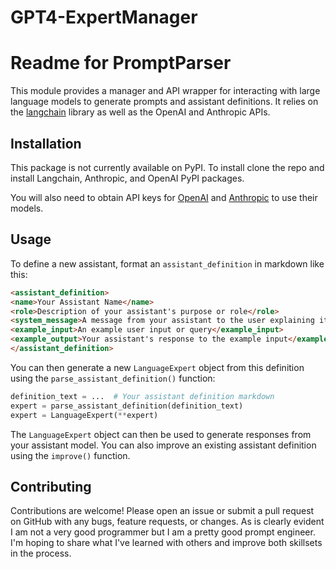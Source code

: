 # GPT4-ExpertManager

# Readme for PromptParser

This module provides a manager and API wrapper for interacting with large language models to generate prompts and assistant definitions. It relies on the [langchain](https://github.com/hwchase17/langchain) library as well as the OpenAI and Anthropic APIs.

## Installation
This package is not currently available on PyPI. To install clone the repo and install Langchain, Anthropic, and OpenAI PyPI packages.

You will also need to obtain API keys for [OpenAI](https://openai.com/product) and [Anthropic](https://www.anthropic.com/product) to use their models.

## Usage
To define a new assistant, format an `assistant_definition` in markdown like this:
```markdown
<assistant_definition>
<name>Your Assistant Name</name> 
<role>Description of your assistant's purpose or role</role>
<system_message>A message from your assistant to the user explaining its purpose</system_message>
<example_input>An example user input or query</example_input>  
<example_output>Your assistant's response to the example input</example_output>
</assistant_definition> 
```

You can then generate a new `LanguageExpert` object from this definition using the `parse_assistant_definition()` function:
```python
definition_text = ...  # Your assistant definition markdown
expert = parse_assistant_definition(definition_text)
expert = LanguageExpert(**expert)
```

The `LanguageExpert` object can then be used to generate responses from your assistant model. You can also improve an existing assistant definition using the `improve()` function.

## Contributing
Contributions are welcome! Please open an issue or submit a pull request on GitHub with any bugs, feature requests, or changes. As is clearly evident I am not a very good programmer but I am a pretty good prompt engineer. I'm hoping to share what I've learned with others and improve both skillsets in the process.
